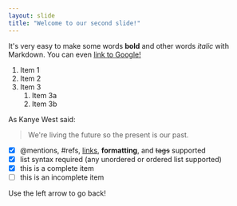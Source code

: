 ```yaml
---
layout: slide
title: "Welcome to our second slide!"
---
```

It's very easy to make some words **bold** and other words *italic* with Markdown. You can even [link to Google!](http://google.com)

1. Item 1
1. Item 2
1. Item 3
   1. Item 3a
   1. Item 3b

As Kanye West said:

> We're living the future so
> the present is our past.

- [x] @mentions, #refs, [links](), **formatting**, and <del>tags</del> supported
- [x] list syntax required (any unordered or ordered list supported)
- [x] this is a complete item
- [ ] this is an incomplete item

Use the left arrow to go back!
